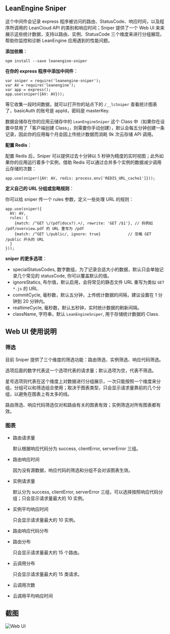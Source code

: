 ## LeanEngine Sniper

这个中间件会记录 express 程序被访问的路由、StatusCode、响应时间，以及程序所调用的 LeanCloud API 的类别和响应时间；Sniper 提供了一个 Web UI 来来展示这些统计数据，支持以路由、实例、StatusCode 三个维度来进行分组展现，帮助你监控和诊断 LeanEngine 应用遇到的性能问题。

**添加依赖**：

    npm install --save leanengine-sniper

**在你的 express 程序中添加中间件**：

    var sniper = require('leanengine-sniper');
    var AV = require('leanengine');
    var app = express();
    app.use(sniper({AV: AV}));

等它收集一段时间数据，就可以打开你的站点下的 `/__lcSniper` 查看统计图表了，basicAuth 的账号是 appId，密码是 masterKey.

数据会储存在你的应用云储存中的 `LeanEngineSniper` 这个 Class 中（如果你在设置中禁用了「客户端创建 Class」，则需要你手动创建），默认会每五分钟创建一条记录，因此你的应用每个月会因上传统计数据而消耗 9k 次云存储 API 调用。

**配置 Redis**：

配置 Redis 后，Sniper 可以提供过去十分钟以 5 秒钟为精度的实时视图；此外如果你的应用运行着多个实例，借助 Redis 可以通过合并多个实例的数据减少调用云存储的次数：

    app.use(sniper({AV: AV, redis: process.env['REDIS_URL_cache1']}));

**定义自己的 URL 分组或忽略规则**：

你可以给 sniper 传一个 rules 参数，定义一些处理 URL 的规则：

    app.use(sniper({
      AV: AV,
      rules: [
        {match: /^GET \/(pdf|docx?).+/, rewrite: 'GET /$1'}, // 将例如 /pdf/overview.pdf 的 URL 重写为 /pdf
        {match: /^GET \/public/, ignore: true}            // 忽略 GET /public 开头的 URL
      ]
    }));

**sniper 的更多选项**：

* specialStatusCodes, 数字数组，为了记录合适大小的数据，默认只会单独记录几个常见的 statusCode, 你可以覆盖默认的值。
* ignoreStatics, 布尔值，默认启用，会将常见的静态文件 URL 重写为类似 `GET *.js` 的 URL.
* commitCycle, 毫秒数，默认五分钟，上传统计数据的间隔，建议设置在 1 分钟到 20 分钟内。
* realtimeCycle, 毫秒数，默认五秒钟，实时统计数据的刷新间隔。
* className, 字符串，默认 `LeanEngineSniper`, 用于存储统计数据的 Class.

## Web UI 使用说明

### 筛选

目前 Sniper 提供了三个维度的筛选功能：路由筛选、实例筛选、响应代码筛选。

选项后面的数字代表这一个选项代表的请求量；默认选项为空，代表不筛选。

星号选项则代表在这个维度上对数据进行分组展示，一次只能按照一个维度来分组，分组可以和筛选组合使用；取决于图表类型，只会显示请求量靠前的几个分组，以避免在图表上有太多的线。

路由筛选、响应代码筛选仅对和路由有关的图表有效；实例筛选对所有图表都有效。

### 图表

* 路由请求量

    默认根据响应代码分为 success, clientError, serverError 三组。

* 路由响应时间

    因为没有源数据，响应代码的筛选和分组不会对该图表生效。

* 实例请求量

    默认分为 success, clientError, serverError 三组，可以选择按照响应代码分组；只会显示请求量最大的 10 实例。

* 实例平均响应时间

    只会显示请求量最大的 10 实例。

* 路由响应代码分布

* 路由分布

    只会显示请求量最大的 15 个路由。

* 云调用分布

    只会显示请求量最大的 15 类请求。

* 云调用次数

* 云调用平均响应时间

## 截图

![Web UI](https://cloud.githubusercontent.com/assets/1191561/10993751/43c5f926-84ac-11e5-89c7-bcf350839ab2.png)
